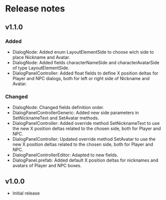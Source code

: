 # Release notes

## v1.1.0

### Added

- DialogNode: Added enum LayoutElementSide to choose wich side to place Nickname and Avatar.
- DialogNode: Added fields characterNameSide and characterAvatarSide of type LayoutElementSide.
- DialogPanelController: Added float fields to define X position deltas for Player and NPC dialogs, both for left or right side of Nickname and Avatar.

### Changed

- DialogNode: Changed fields definition order.
- DialogPanelControllerGeneric: Added new side parameters in SetNicknameText and SetAvatar methods.
- DialogPanelController: Added override method SetNicknameText to use the new X position deltas related to the chosen side, both for Player and NPC.
- DialogPanelController: Updated override method SetAvatar to use the new X position deltas related to the chosen side, both for Player and NPC.
- DialogPanelControllerEditor: Adapted to new fields.
- DialogPanel.prefab: Added default X position deltas for nicknames and avatars of Player and NPC boxes.

## v1.0.0

- Initial release
